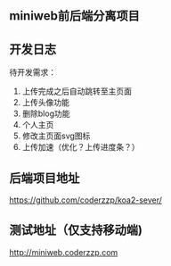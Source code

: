 ## miniweb前后端分离项目

## 开发日志

待开发需求：
1. 上传完成之后自动跳转至主页面
2. 上传头像功能
3. 删除blog功能
4. 个人主页
5. 修改主页面svg图标
6. 上传加速（优化？上传进度条？）
## 后端项目地址
https://github.com/coderzzp/koa2-sever/

## 测试地址（仅支持移动端) 

http://miniweb.coderzzp.com
